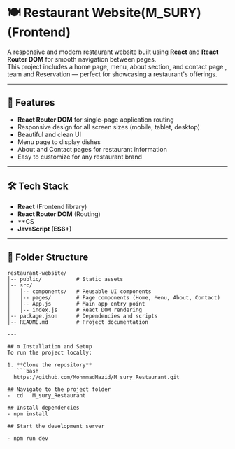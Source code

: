 # 🍽️ Restaurant Website(M_SURY) (Frontend)

A responsive and modern restaurant website built using **React** and **React Router DOM** for smooth navigation between pages.  
This project includes a home page, menu, about section, and contact page , team and Reservation — perfect for showcasing a restaurant's offerings.

---

## 🚀 Features

- **React Router DOM** for single-page application routing
- Responsive design for all screen sizes (mobile, tablet, desktop)
- Beautiful and clean UI
- Menu page to display dishes
- About and Contact pages for restaurant information
- Easy to customize for any restaurant brand

---

## 🛠️ Tech Stack

- **React** (Frontend library)
- **React Router DOM** (Routing)
- \*\*CS
- **JavaScript (ES6+)**

---

## 📂 Folder Structure

````plaintext
restaurant-website/
│-- public/           # Static assets
│-- src/
│   │-- components/   # Reusable UI components
│   │-- pages/        # Page components (Home, Menu, About, Contact)
│   │-- App.js        # Main app entry point
│   │-- index.js      # React DOM rendering
│-- package.json      # Dependencies and scripts
│-- README.md         # Project documentation

---

## ⚙️ Installation and Setup
To run the project locally:

1. **Clone the repository**
   ```bash
  https://github.com/MohmmadMazid/M_sury_Restaurant.git

## Navigate to the project folder
-  cd   M_sury_Restaurant

## Install dependencies
- npm install

## Start the development server

- npm run dev

````
